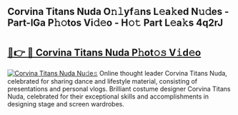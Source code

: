 ## Corvina Titans Nuda O𝚗𝚕yf𝚊ns L𝚎a𝚔ed N𝚞𝚍es - Part-lGa P𝚑𝚘tos Vi𝚍𝚎o - H𝚘𝚝 Part L𝚎a𝚔s 4q2rJ

# <h2><a href="http://kf1be7.oniu.top/?m=Corvina+Titans+Nuda">🔗👉 🔴 Corvina Titans Nuda P𝚑ot𝚘𝚜 V𝚒d𝚎o</a></h2>

[![Corvina Titans Nuda Nu𝚍e𝚜](https://i.imgur.com/0qMVB7G.gif)](http://kf1be7.oniu.top/?m=Corvina+Titans+Nuda)
Online thought leader Corvina Titans Nuda, celebrated for sharing dance and lifestyle material, consisting of presentations and personal vlogs. Brilliant costume designer Corvina Titans Nuda, celebrated for their exceptional skills and accomplishments in designing stage and screen wardrobes.  
